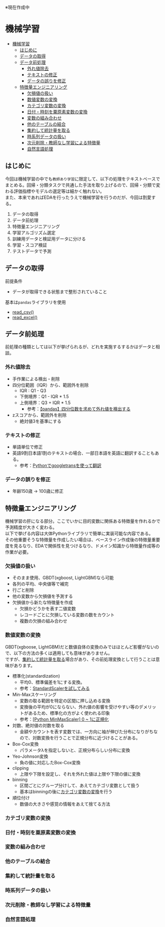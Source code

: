 ※現在作成中

# 機械学習
- [機械学習](#機械学習)
  - [はじめに](#はじめに)
  - [データの取得](#データの取得)
  - [データ前処理](#データ前処理)
    - [外れ値除去](#外れ値除去)
    - [テキストの修正](#テキストの修正)
    - [データの誤りを修正](#データの誤りを修正)
  - [特徴量エンジニアリング](#特徴量エンジニアリング)
    - [欠損値の扱い](#欠損値の扱い)
    - [数値変数の変換](#数値変数の変換)
    - [カテゴリ変数の変換](#カテゴリ変数の変換)
    - [日付・時刻を粟原素変数の変換](#日付時刻を粟原素変数の変換)
    - [変数の組み合わせ](#変数の組み合わせ)
    - [他のテーブルの結合](#他のテーブルの結合)
    - [集約して統計量を取る](#集約して統計量を取る)
    - [時系列データの扱い](#時系列データの扱い)
    - [次元削除・教師なし学習による特徴量](#次元削除教師なし学習による特徴量)
    - [自然言語処理](#自然言語処理)

## はじめに
今回は機械学習の中でも`教師あり学習`に限定して、以下の処理をテキストベースでまとめる。回帰・分類タスクで共通した手法を取り上げるので、回帰・分類で変わる評価指標やモデルの選定等は細かく触れない。  
また、本来であればEDAを行ったうえで機械学習を行うのだが、今回は割愛する。

1. データの取得
2. データ前処理
3. 特徴量エンジニアリング
4. 学習アルゴリズム選定
5. 訓練用データと検証用データに分ける
6. 学習・スコア検証
7. テストデータで予測


## データの取得
前提条件
- データが取得できる状態まで整形されていること

基本は`pandas`ライブラリを使用
- [read_csv()](https://pandas.pydata.org/docs/reference/api/pandas.read_csv.html)
- [read_excel()](https://pandas.pydata.org/docs/reference/api/pandas.read_excel.html)


## データ前処理
前処理の種類としては以下が挙げられるが、どれを実施するするかはデータと相談。

### 外れ値除去
  - 手作業による検出・削除
  - 四分位範囲（IQR）から、範囲外を削除
    - IQR : Q1 - Q3
    - 下側境界：Q1 - IQR * 1.5
    - 上側境界：Q3 + IQR * 1.5
      - 参考：[【pandas】四分位数を求めて外れ値を検出する](https://qiita.com/koga1020/items/9710cb3f7f65a00808e4)
  - zスコアから、範囲外を削除
    - 絶対値3を基準にする
### テキストの修正
  - 単語単位で修正
  - 英語9割日本語1割のテキストの場合、一部日本語を英語に翻訳することもある。
    - 参考：[Pythonでgoogletransを使って翻訳](https://qiita.com/optimisuke/items/e44e66c2646e763d1f7b)
### データの誤りを修正
  - 年齢150歳 -> 100歳に修正

## 特徴量エンジニアリング
機械学習の肝になる部分。ここでいかに目的変数に関係ある特徴量を作れるかで予測精度が大きく変わる。  
以下で挙げる内容は大体Pythonライブラリで簡単に実装可能な内容である。  
その他重要そうな特徴量を作成したい場合は、ベースライン作成後の特徴量重要度を見るなり、EDAで関係性を見つけるなり、ドメイン知識から特徴量作成等の作業が必要。

### 欠損値の扱い
  - そのまま使用、GBDT(xgboost, LightGBM)なら可能
  - 各列の平均、中央値等で補完
  - 行ごと削除
  - 他の変数から欠損値を予測する
  - 欠損値から新たな特徴量を作成
    - 欠損かどうかを表す二値変数
    - レコードごとに欠損している変数の数をカウント
    - 複数の欠損の組み合わせ

### 数値変数の変換
GBDT(xgboose, LightGBM)だと数値自体の変換のみではほとんど影響がないので、以下の方法の多くは適用しても意味がありません。  
ですが、[集約して統計量を取る](#集約して統計量を取る)場合があり、その前処理変換として行うことは意味があります。

  - 標準化(standardization)
    - 平均0、標準偏差を1にする変換。
    - 参考：[StandardScalerを試してみる](https://qiita.com/nobodytolove123/items/9cec78b65a9d5f3a39fd)
  - Min-Maxスケーリング
    - 変数の取る範囲を特定の区間に押し込める変換
    - 変換後の平均が0にならない、外れ値の影響を受けやすい等のデメリットがあるため、標準化の方がよく使われる印象
    - 参考：[[Python MinMaxScaler] 0 ~ 1に正規化](https://qiita.com/Qiitaman/items/c94420e8b86aae5f28a9)
  - 対数、絶対値の対数を取る
    - 金額やカウントを表す変数では、一方向に袖が伸びた分布になりがちなので、対数変換を行うことで正規分布に近づけることがある。
  - Box-Cox変換
    - パラメータλを指定しないと、正規分布らしい分布に変換
  - Yeo-Johnson変換
    - 負の値に対応したBox-Cox変換
  - clipping
    - 上限や下限を設定し、それを外れた値は上限や下限の値に変換
  - binning
    - 区間ごとにグループ分けして、あえてカテゴリ変数として扱う
    - 基本はbinningの後に[カテゴリ変数の変換](#カテゴリ変数の変換)を行う
  - 順位付け
    - 数値の大きさや感覚の情報をあえて捨てる方法

### カテゴリ変数の変換


### 日付・時刻を粟原素変数の変換


### 変数の組み合わせ


### 他のテーブルの結合


### 集約して統計量を取る


### 時系列データの扱い


### 次元削除・教師なし学習による特徴量


### 自然言語処理














